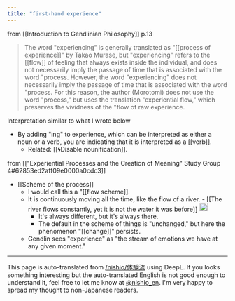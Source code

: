 ```yaml
---
title: "first-hand experience"
---
```


from  [[Introduction to Gendlinian Philosophy]]  p.13
> The word "experiencing" is generally translated as "[[process of experience]]" by Takao Murase, but "experiencing" refers to the [[flow]] of feeling that always exists inside the individual, and does not necessarily imply the passage of time that is associated with the word "process. However, the word "experiencing" does not necessarily imply the passage of time that is associated with the word "process. For this reason, the author (Morotomi) does not use the word "process," but uses the translation "experiential flow," which preserves the vividness of the "flow of raw experience.

Interpretation similar to what I wrote below
- By adding "ing" to experience, which can be interpreted as either a noun or a verb, you are indicating that it is interpreted as a [[verb]].
    - Related: [[🌀Disable nounification]].

from [["Experiential Processes and the Creation of Meaning" Study Group 4#62853ed2aff09e0000a0cdc3]]
- [[Scheme of the process]]
    - I would call this a "[[flow scheme]].
    - It is continuously moving all the time, like the flow of a river.
            - [[The river flows constantly, yet it is not the water it was before]] <img src='https://scrapbox.io/api/pages/nishio-en/nishio/icon' alt='nishio.icon' height="19.5"/>
        - It's always different, but it's always there.
        - The default in the scheme of things is "unchanged," but here the phenomenon "[[change]]" persists.
    - Gendlin sees "experience" as "the stream of emotions we have at any given moment."

---
This page is auto-translated from [/nishio/体験流](https://scrapbox.io/nishio/体験流) using DeepL. If you looks something interesting but the auto-translated English is not good enough to understand it, feel free to let me know at [@nishio_en](https://twitter.com/nishio_en). I'm very happy to spread my thought to non-Japanese readers.